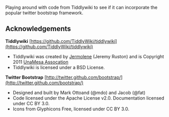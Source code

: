 Playing around with code from Tiddlywiki to see if it can incorporate the popular twitter bootstrap framework.

Acknowledgements
----------------

**Tiddlywiki**
[https://github.com/TiddlyWiki/tiddlywiki](https://github.com/TiddlyWiki/tiddlywiki)

* Tiddlywiki was created by [Jermolene](https://github.com/Jermolene) (Jeremy Ruston) and is Copyright 2011 [UnaMesa Assocation](http://www.unamesa.org/)
* Tiddlywiki is licensed under a BSD License.

**Twitter Bootstrap**
[http://twitter.github.com/bootstrap/](http://twitter.github.com/bootstrap/)

* Designed and built by Mark Ottoand (@mdo) and Jacob (@fat)
* Code licensed under the Apache License v2.0. Documentation licensed under CC BY 3.0.
* Icons from Glyphicons Free, licensed under CC BY 3.0.